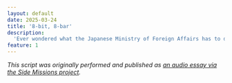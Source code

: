 ```yaml
---
layout: default
date: 2025-03-24
title: '8-bit, 8-bar'
description:
  'Ever wondered what the Japanese Ministry of Foreign Affairs has to do with the development of UK Grime? This essay joins those dots.'
feature: 1
---
```


*This script was originally performed and published as [an audio essay via the Side Missions project](https://sidemissions.substack.com/p/8-bit-8-bar-4e6).*
